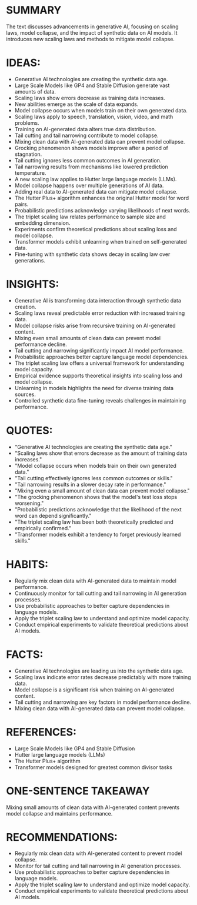 # SUMMARY
The text discusses advancements in generative AI, focusing on scaling laws, model collapse, and the impact of synthetic data on AI models. It introduces new scaling laws and methods to mitigate model collapse.

# IDEAS:
- Generative AI technologies are creating the synthetic data age.
- Large Scale Models like GP4 and Stable Diffusion generate vast amounts of data.
- Scaling laws show errors decrease as training data increases.
- New abilities emerge as the scale of data expands.
- Model collapse occurs when models train on their own generated data.
- Scaling laws apply to speech, translation, vision, video, and math problems.
- Training on AI-generated data alters true data distribution.
- Tail cutting and tail narrowing contribute to model collapse.
- Mixing clean data with AI-generated data can prevent model collapse.
- Grocking phenomenon shows models improve after a period of stagnation.
- Tail cutting ignores less common outcomes in AI generation.
- Tail narrowing results from mechanisms like lowered prediction temperature.
- A new scaling law applies to Hutter large language models (LLMs).
- Model collapse happens over multiple generations of AI data.
- Adding real data to AI-generated data can mitigate model collapse.
- The Hutter Plus+ algorithm enhances the original Hutter model for word pairs.
- Probabilistic predictions acknowledge varying likelihoods of next words.
- The triplet scaling law relates performance to sample size and embedding dimension.
- Experiments confirm theoretical predictions about scaling loss and model collapse.
- Transformer models exhibit unlearning when trained on self-generated data.
- Fine-tuning with synthetic data shows decay in scaling law over generations.

# INSIGHTS:
- Generative AI is transforming data interaction through synthetic data creation.
- Scaling laws reveal predictable error reduction with increased training data.
- Model collapse risks arise from recursive training on AI-generated content.
- Mixing even small amounts of clean data can prevent model performance decline.
- Tail cutting and narrowing significantly impact AI model performance.
- Probabilistic approaches better capture language model dependencies.
- The triplet scaling law offers a universal framework for understanding model capacity.
- Empirical evidence supports theoretical insights into scaling loss and model collapse.
- Unlearning in models highlights the need for diverse training data sources.
- Controlled synthetic data fine-tuning reveals challenges in maintaining performance.

# QUOTES:
- "Generative AI technologies are creating the synthetic data age."
- "Scaling laws show that errors decrease as the amount of training data increases."
- "Model collapse occurs when models train on their own generated data."
- "Tail cutting effectively ignores less common outcomes or skills."
- "Tail narrowing results in a slower decay rate in performance."
- "Mixing even a small amount of clean data can prevent model collapse."
- "The grocking phenomenon shows that the model's test loss stops worsening."
- "Probabilistic predictions acknowledge that the likelihood of the next word can depend significantly."
- "The triplet scaling law has been both theoretically predicted and empirically confirmed."
- "Transformer models exhibit a tendency to forget previously learned skills."

# HABITS:
- Regularly mix clean data with AI-generated data to maintain model performance.
- Continuously monitor for tail cutting and tail narrowing in AI generation processes.
- Use probabilistic approaches to better capture dependencies in language models.
- Apply the triplet scaling law to understand and optimize model capacity.
- Conduct empirical experiments to validate theoretical predictions about AI models.

# FACTS:
- Generative AI technologies are leading us into the synthetic data age.
- Scaling laws indicate error rates decrease predictably with more training data.
- Model collapse is a significant risk when training on AI-generated content.
- Tail cutting and narrowing are key factors in model performance decline.
- Mixing clean data with AI-generated data can prevent model collapse.

# REFERENCES:
- Large Scale Models like GP4 and Stable Diffusion
- Hutter large language models (LLMs)
- The Hutter Plus+ algorithm
- Transformer models designed for greatest common divisor tasks

# ONE-SENTENCE TAKEAWAY
Mixing small amounts of clean data with AI-generated content prevents model collapse and maintains performance.

# RECOMMENDATIONS:
- Regularly mix clean data with AI-generated content to prevent model collapse.
- Monitor for tail cutting and tail narrowing in AI generation processes.
- Use probabilistic approaches to better capture dependencies in language models.
- Apply the triplet scaling law to understand and optimize model capacity.
- Conduct empirical experiments to validate theoretical predictions about AI models.